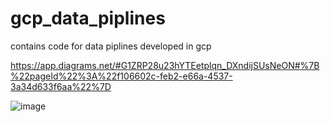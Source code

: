 # gcp_data_piplines
contains code for data piplines developed in gcp

https://app.diagrams.net/#G1ZRP28u23hYTEetplqn_DXndijSUsNeON#%7B%22pageId%22%3A%22f106602c-feb2-e66a-4537-3a34d633f6aa%22%7D

![image](https://github.com/user-attachments/assets/6711f263-b83b-4f19-9320-ff5ad8330ace)
